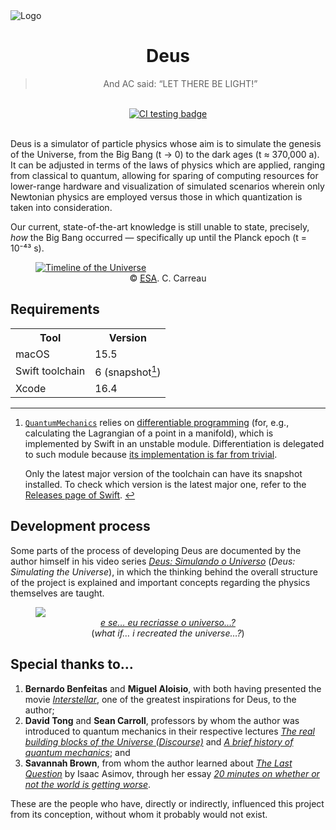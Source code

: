 <img alt="Logo" src="https://github.com/user-attachments/assets/a3d03dc6-5b02-4f78-b960-f68372a34b27" />
<h1 align="center">Deus</h1>
<div align="center"><blockquote cite="https://users.ece.cmu.edu/~gamvrosi/thelastq.html">And AC said: “LET THERE BE LIGHT!”</blockquote></div>
<br />
<div align="center">
  <a href="https://github.com/jeanbarrossilva/Deus/actions/workflows/test.yml">
    <img alt="CI testing badge" src="https://github.com/jeanbarrossilva/Deus/actions/workflows/test.yml/badge.svg" />
  </a>
</div>
<br />
<p>Deus is a simulator of particle physics whose aim is to simulate the genesis of the Universe, from the Big Bang (t → 0) to the dark ages (t ≈ 370,000 a). It can be adjusted in terms of the laws of physics which are applied, ranging from classical to quantum, allowing for sparing of computing resources for lower-range hardware and visualization of simulated scenarios wherein only Newtonian physics are employed versus those in which quantization is taken into consideration.</p>
<p>Our current, state-of-the-art knowledge is still unable to state, precisely, <i>how</i> the Big Bang occurred — specifically up until the Planck epoch (t = 10⁻⁴³ s).</p>
<figure>
  <a href="https://www.esa.int/ESA_Multimedia/Images/2013/03/Planck_history_of_Universe" target="_blank">
    <img alt="Timeline of the Universe" src="https://github.com/user-attachments/assets/81f8668f-7b8b-4c67-9b30-4623702fbfbd" />
  </a>
  <div align="center">
    <figcaption>© <a href="https://www.esa.int" target="_blank"><abbr title="European Space Agency">ESA</abbr></a>. C. Carreau</figcaption>
  </div>
</figure>
<h2>Requirements</h2>
<table align="center">
  <tr>
    <th>Tool</th>
    <th>Version</th>
  </tr>
  <tr>
    <td>macOS</td>
    <td>15.5</td>
  </tr>
  <tr>
    <td>Swift toolchain</td>
    <td id="requirements-footnote-1-ref">6 (snapshot<a href="#requirements-footnote-1"><sup>1</sup></a>)</td>
  </tr>
  <tr>
    <td>Xcode</td>
    <td>16.4</td>
  </tr>
</table>
<hr />
<ol>
  <li id="requirements-footnote-1">
    <p><a href="https://github.com/project-deus/Deus/tree/main/QuantumMechanics"><code>QuantumMechanics</code></a> relies on <a href="https://github.com/swiftlang/swift/blob/d837d6052cf5403644e14956ee4376454ad633bd/docs/DifferentiableProgramming.md" target="_blank">differentiable programming</a> (for, e.g., calculating the Lagrangian of a point in a manifold), which is implemented by Swift in an unstable module. Differentiation is delegated to such module because <a href="https://github.com/swiftlang/swift/blob/d837d6052cf5403644e14956ee4376454ad633bd/docs/DifferentiableProgramming.md#history-of-differentiation-algorithms" target="_blank">its implementation is far from trivial</a>.</p>
    <p>Only the latest major version of the toolchain can have its snapshot installed. To check which version is the latest major one, refer to the <a href="https://github.com/swiftlang/swift/releases" target="_blank">Releases page of Swift</a>. <a href="#requirements-footnote-1-ref">↩</a></p>
  </li>
</ol>
<h2>Development process</h2>
<p>Some parts of the process of developing Deus are documented by the author himself in his video series <a href="https://youtube.com/playlist?list=PLHiVqgQ7o8farBkJrCzFdJe6hsDT3ight" target="_blank"><cite>Deus: Simulando o Universo</cite></a> (<cite>Deus: Simulating the Universe</cite>), in which the thinking behind the overall structure of the project is explained and important concepts regarding the physics themselves are taught.</p>
<figure>
  <a href="https://www.youtube.com/watch?v=rlKpONUVOWk&list=PLHiVqgQ7o8farBkJrCzFdJe6hsDT3ight" target="_blank">
    <img src="https://github.com/user-attachments/assets/a4f47698-c4b0-4782-b60c-2c7ff4446a9f" />
  </a>
  <div align="center">
    <figcaption>
      <a href="https://www.youtube.com/watch?v=rlKpONUVOWk&list=PLHiVqgQ7o8farBkJrCzFdJe6hsDT3ight" target="_blank"><cite>e se… eu recriasse o universo…?</cite></a>
      <br />
      <span>(<cite>what if… i recreated the universe…?</cite>)</span>
    </figcaption>
  </div>
</figure>
<h2>Special thanks to…</h2>
<ol>
  <li><b>Bernardo Benfeitas</b> and <b>Miguel Aloisio</b>, with both having presented the movie <a href="https://en.wikipedia.org/wiki/Interstellar_(film)" target="_blank"><cite>Interstellar</cite></a>, one of the greatest inspirations for Deus, to the author;</li>
  <li><b>David Tong</b> and <b>Sean Carroll</b>, professors by whom the author was introduced to quantum mechanics in their respective lectures <a href="https://youtu.be/zNVQfWC_evg" target="_blank"><cite>The real building blocks of the Universe (Discourse)</cite></a> and <a href="https://youtu.be/5hVmeOCJjOU" target="_blank"><cite>A brief history of quantum mechanics</cite></a>; and</li>
  <li><b>Savannah Brown</b>, from whom the author learned about <a href="https://users.ece.cmu.edu/~gamvrosi/thelastq.html" target="_blank"><cite>The Last Question</cite></a> by Isaac Asimov, through her essay <a href="https://youtu.be/PDFUgsE6odU" target="_blank"><cite>20 minutes on whether or not the world is getting worse</cite></a>.</li>
</ol>
<p>These are the people who have, directly or indirectly, influenced this project from its conception, without whom it probably would not exist.</p>
